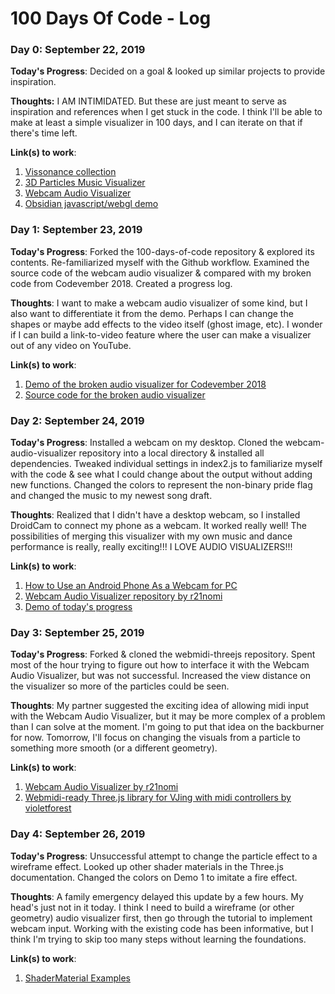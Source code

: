 # 100 Days Of Code - Log

### Day 0: September 22, 2019 

**Today's Progress**: Decided on a goal & looked up similar projects to provide inspiration.

**Thoughts:** I AM INTIMIDATED. But these are just meant to serve as inspiration and references when I get stuck in the code. I think I'll be able to make at least a simple visualizer in 100 days, and I can iterate on that if there's time left.

**Link(s) to work**:
1. [Vissonance collection](https://tariqksoliman.github.io/Vissonance/)
2. [3D Particles Music Visualizer](https://chardos.github.io/music_viz/)
3. [Webcam Audio Visualizer](https://tympanus.net/codrops/2019/09/06/how-to-create-a-webcam-audio-visualizer-with-three-js/)
4. [Obsidian javascript/webgl demo](https://mrdoob.com/files/temp/xplsv_obsidian/)

### Day 1: September 23, 2019

**Today's Progress**: Forked the 100-days-of-code repository & explored its contents. Re-familiarized myself with the Github workflow. Examined the source code of the webcam audio visualizer & compared with my broken code from Codevember 2018. Created a progress log.

**Thoughts**: I want to make a webcam audio visualizer of some kind, but I also want to differentiate it from the demo. Perhaps I can change the shapes or maybe add effects to the video itself (ghost image, etc). I wonder if I can build a link-to-video feature where the user can make a visualizer out of any video on YouTube. 

**Link(s) to work**:
1. [Demo of the broken audio visualizer for Codevember 2018](https://twitter.com/saraleewrites/status/1073707656240541696)
2. [Source code for the broken audio visualizer](https://github.com/saraleecodes/100-days-of-code/blob/master/src/2018.12.05.js)

### Day 2: September 24, 2019

**Today's Progress**: Installed a webcam on my desktop. Cloned the webcam-audio-visualizer repository into a local directory & installed all dependencies. Tweaked individual settings in index2.js to familiarize myself with the code & see what I could change about the output without adding new functions. Changed the colors to represent the non-binary pride flag and changed the music to my newest song draft.

**Thoughts**: Realized that I didn't have a desktop webcam, so I installed DroidCam to connect my phone as a webcam. It worked really well! The possibilities of merging this visualizer with my own music and dance performance is really, really exciting!!! I LOVE AUDIO VISUALIZERS!!!

**Link(s) to work**:
1. [How to Use an Android Phone As a Webcam for PC](http://www.skipser.com/p/2/p/android-as-webcam.html)
2. [Webcam Audio Visualizer repository by r21nomi](https://github.com/r21nomi/webcam-audio-visualizer)
3. [Demo of today's progress](https://twitter.com/saraleewrites/status/1176638218554331136)

### Day 3: September 25, 2019

**Today's Progress**: Forked & cloned the webmidi-threejs repository. Spent most of the hour trying to figure out how to interface it with the Webcam Audio Visualizer, but was not successful. Increased the view distance on the visualizer so more of the particles could be seen.

**Thoughts**: My partner suggested the exciting idea of allowing midi input with the Webcam Audio Visualizer, but it may be more complex of a problem than I can solve at the moment. I'm going to put that idea on the backburner for now. Tomorrow, I'll focus on changing the visuals from a particle to something more smooth (or a different geometry).

**Link(s) to work**:
1. [Webcam Audio Visualizer by r21nomi](https://github.com/r21nomi/webcam-audio-visualizer)
2. [Webmidi-ready Three.js library for VJing with midi controllers by violetforest](https://github.com/violetforest/webmidi-threejs)

### Day 4: September 26, 2019

**Today's Progress**: Unsuccessful attempt to change the particle effect to a wireframe effect. Looked up other shader materials in the Three.js documentation. Changed the colors on Demo 1 to imitate a fire effect.

**Thoughts**: A family emergency delayed this update by a few hours. My head's just not in it today. I think I need to build a wireframe (or other geometry) audio visualizer first, then go through the tutorial to implement webcam input. Working with the existing code has been informative, but I think I'm trying to skip too many steps without learning the foundations.  

**Link(s) to work**:
1. [ShaderMaterial Examples](https://threejs.org/docs/#api/en/materials/ShaderMaterial)
